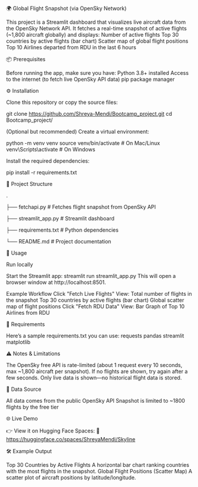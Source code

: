 🌍 Global Flight Snapshot (via OpenSky Network)

This project is a Streamlit dashboard that visualizes live aircraft data from the OpenSky Network API.
It fetches a real-time snapshot of active flights (~1,800 aircraft globally) and displays:
Number of active flights
Top 30 countries by active flights (bar chart)
Scatter map of global flight positions
Top 10 Airlines departed from RDU in the last 6 hours

📦 Prerequisites

Before running the app, make sure you have:
Python 3.8+ installed
Access to the internet (to fetch live OpenSky API data)
pip package manager

⚙️ Installation

Clone this repository or copy the source files:

git clone https://github.com/Shreya-Mendi/Bootcamp_project.git
cd Bootcamp_project/

(Optional but recommended) Create a virtual environment:

python -m venv venv
source venv/bin/activate   # On Mac/Linux
venv\Scripts\activate      # On Windows

Install the required dependencies:

pip install -r requirements.txt


📂 Project Structure

.

├── fetchapi.py           # Fetches flight snapshot from OpenSky API

├── streamlit_app.py      # Streamlit dashboard

├── requirements.txt      # Python dependencies

└── README.md             # Project documentation


🚀 Usage

Run locally

Start the Streamlit app:
streamlit run streamlit_app.py
This will open a browser window at http://localhost:8501.

Example Workflow
Click "Fetch Live Flights"
View:
Total number of flights in the snapshot
Top 30 countries by active flights (bar chart)
Global scatter map of flight positions
Click "Fetch RDU Data"
View:
Bar Graph of Top 10 Airlines from RDU

📜 Requirements

Here’s a sample requirements.txt you can use:
requests
pandas
streamlit
matplotlib

⚠️ Notes & Limitations

The OpenSky free API is rate-limited (about 1 request every 10 seconds, max ~1,800 aircraft per snapshot).
If no flights are shown, try again after a few seconds.
Only live data is shown—no historical flight data is stored.

🧠 Data Source

All data comes from the public OpenSky API
Snapshot is limited to ~1800 flights by the free tier

🌐 Live Demo

👉 View it on Hugging Face Spaces:
🔗 https://huggingface.co/spaces/ShreyaMendi/Skyline 

🛠️ Example Output

Top 30 Countries by Active Flights
A horizontal bar chart ranking countries with the most flights in the snapshot.
Global Flight Positions (Scatter Map)
A scatter plot of aircraft positions by latitude/longitude.